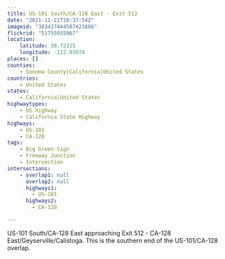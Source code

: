 ```yaml
---
title: US-101 South/CA-128 East - Exit 512
date: "2021-11-21T18:37:54Z"
imageid: "383427444507423866"
flickrid: "51755935967"
location:
    latitude: 38.72325
    longitude: -122.93074
places: []
counties:
    - Sonoma County|California|United States
countries:
    - United States
states:
    - California|United States
highwaytypes:
    - US Highway
    - California State Highway
highways:
    - US-101
    - CA-128
tags:
    - Big Green Sign
    - Freeway Junction
    - Intersection
intersections:
    - overlap1: null
      overlap2: null
      highways1:
        - US-101
      highways2:
        - CA-128

---
```

US-101 South/CA-128 East approaching Exit 512 - CA-128 East/Geyserville/Calistoga.  This is the southern end of the US-101/CA-128 overlap.